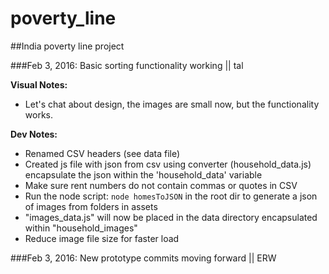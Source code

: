 poverty_line
============

##India poverty line project 

###Feb 3, 2016: Basic sorting functionality working || tal

**Visual Notes:**
- Let's chat about design, the images are small now, but the functionality works.

**Dev Notes:**
- Renamed CSV headers (see data file)
- Created js file with json from csv using converter (household_data.js)
	encapsulate the json within the 'household_data' variable
- Make sure rent numbers do not contain commas or quotes in CSV
- Run the node script: ```node homesToJSON``` in the root dir to generate a json of images from folders in assets
- "images_data.js" will now be placed in the data directory encapsulated within "household_images"
- Reduce image file size for faster load

###Feb 3, 2016: New prototype commits moving forward || ERW



